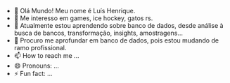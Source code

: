 - 👋 Olá Mundo! Meu nome é Luís Henrique.
- 👀 Me interesso em games, ice hockey, gatos rs.
- 🌱 Atualmente estou aprendendo sobre banco de dados, desde análise à busca de bancos, transformação, insights, amostragens...
- 💞️ Procuro me aprofundar em banco de dados, pois estou mudando de ramo profissional.
- 📫 How to reach me ...
- 😄 Pronouns: ...
- ⚡ Fun fact: ...

<!---
Hburgos29/Hburgos29 is a ✨ special ✨ repository because its `README.md` (this file) appears on your GitHub profile.
You can click the Preview link to take a look at your changes.
--->
